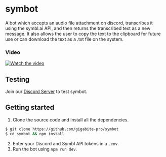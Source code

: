 # symbot
A bot which accepts an audio file attachment on discord, transcribes it using the symbl.ai API, and then returns the transcribed text as a new message. It also allows the user to copy the text to the clipboard for future use or can download the text as a .txt file on the system.

### Video
[![Watch the video](https://img.youtube.com/vi/WrX-YvMX1kE/hqdefault.jpg)](https://youtu.be/WrX-YvMX1kE)

## Testing
Join our [Discord Server](https://discord.gg/dPdzaMUx) to test symbot.

## Getting started
1. Clone the source code and install all the dependencies.
```bash
$ git clone https://github.com/gigabite-pro/symbot
$ cd symbot && npm install
```
2. Enter your Discord and Symbl API tokens in a `.env`.
3. Run the bot using `npm run dev`.
